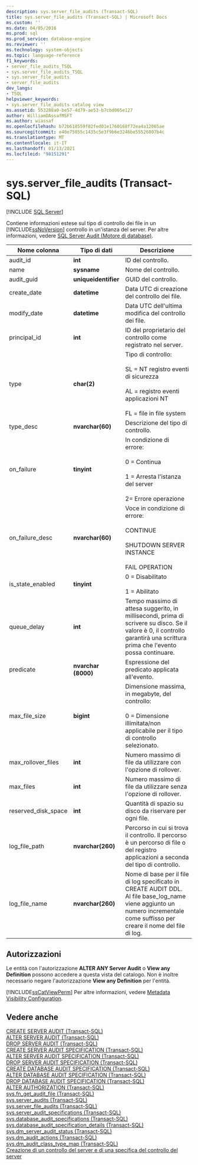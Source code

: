 ```yaml
---
description: sys.server_file_audits (Transact-SQL)
title: sys.server_file_audits (Transact-SQL) | Microsoft Docs
ms.custom: ''
ms.date: 04/05/2016
ms.prod: sql
ms.prod_service: database-engine
ms.reviewer: ''
ms.technology: system-objects
ms.topic: language-reference
f1_keywords:
- server_file_audits_TSQL
- sys.server_file_audits_TSQL
- sys.server_file_audits
- server_file_audits
dev_langs:
- TSQL
helpviewer_keywords:
- sys.server_file_audits catalog view
ms.assetid: 553288a0-be57-4d79-ae53-b7cbd065e127
author: WilliamDAssafMSFT
ms.author: wiassaf
ms.openlocfilehash: b72b618559f02fed01e1760168f72ea4a12065ae
ms.sourcegitcommit: e40e75055c1435c5e3f9b6e3246be55526807b4c
ms.translationtype: MT
ms.contentlocale: it-IT
ms.lasthandoff: 01/13/2021
ms.locfileid: "98151291"
---
```

# <a name="sysserver_file_audits-transact-sql"></a>sys.server_file_audits (Transact-SQL)
[!INCLUDE [SQL Server](../../includes/applies-to-version/sqlserver.md)]

  Contiene informazioni estese sul tipo di controllo dei file in un [!INCLUDE[ssNoVersion](../../includes/ssnoversion-md.md)] controllo in un'istanza del server. Per altre informazioni, vedere [SQL Server Audit &#40;Motore di database&#41;](../../relational-databases/security/auditing/sql-server-audit-database-engine.md).  
  
|Nome colonna|Tipo di dati|Descrizione|  
|-----------------|---------------|-----------------|  
|audit_id|**int**|ID del controllo.|  
|name|**sysname**|Nome del controllo.|  
|audit_guid|**uniqueidentifier**|GUID del controllo.|  
|create_date|**datetime**|Data UTC di creazione del controllo dei file.|  
|modify_date|**datetime**|Data UTC dell'ultima modifica del controllo dei file.|  
|principal_id|**int**|ID del proprietario del controllo come registrato nel server.|  
|type|**char(2)**|Tipo di controllo:<br /><br /> SL = NT registro eventi di sicurezza<br /><br /> AL = registro eventi applicazioni NT<br /><br /> FL = file in file system|  
|type_desc|**nvarchar(60)**|Descrizione del tipo di controllo.|  
|on_failure|**tinyint**|In condizione di errore:<br /><br /> 0 = Continua<br /><br /> 1 = Arresta l'istanza del server<br /><br /> 2= Errore operazione|  
|on_failure_desc|**nvarchar(60)**|Voce in condizione di errore:<br /><br /> CONTINUE<br /><br /> SHUTDOWN SERVER INSTANCE<br /><br /> FAIL OPERATION|  
|is_state_enabled|**tinyint**|0 = Disabilitato<br /><br /> 1 = Abilitato|  
|queue_delay|**int**|Tempo massimo di attesa suggerito, in millisecondi, prima di scrivere su disco. Se il valore è 0, il controllo garantirà una scrittura prima che l'evento possa continuare.|  
|predicate|**nvarchar (8000)**|Espressione del predicato applicata all'evento.|  
|max_file_size|**bigint**|Dimensione massima, in megabyte, del controllo:<br /><br /> 0 = Dimensione illimitata/non applicabile per il tipo di controllo selezionato.|  
|max_rollover_files|**int**|Numero massimo di file da utilizzare con l'opzione di rollover.|  
|max_files|**int**|Numero massimo di file da utilizzare senza l'opzione di rollover.|  
|reserved_disk_space|**int**|Quantità di spazio su disco da riservare per ogni file.|  
|log_file_path|**nvarchar(260)**|Percorso in cui si trova il controllo. Il percorso è un percorso di file o del registro applicazioni a seconda del tipo di controllo.|  
|log_file_name|**nvarchar(260)**|Nome di base per il file di log specificato in CREATE AUDIT DDL. Al file base_log_name viene aggiunto un numero incrementale come suffisso per creare il nome del file di log.|  
  
## <a name="permissions"></a>Autorizzazioni  
 Le entità con l'autorizzazione **ALTER ANY Server Audit** o **View any Definition** possono accedere a questa vista del catalogo. Non è inoltre necessario negare l'autorizzazione **View any Definition** per l'entità.  
  
 [!INCLUDE[ssCatViewPerm](../../includes/sscatviewperm-md.md)] Per altre informazioni, vedere [Metadata Visibility Configuration](../../relational-databases/security/metadata-visibility-configuration.md).  
  
## <a name="see-also"></a>Vedere anche  
 [CREATE SERVER AUDIT &#40;Transact-SQL&#41;](../../t-sql/statements/create-server-audit-transact-sql.md)   
 [ALTER SERVER AUDIT &#40;Transact-SQL&#41;](../../t-sql/statements/alter-server-audit-transact-sql.md)   
 [DROP SERVER AUDIT &#40;Transact-SQL&#41;](../../t-sql/statements/drop-server-audit-transact-sql.md)   
 [CREATE SERVER AUDIT SPECIFICATION &#40;Transact-SQL&#41;](../../t-sql/statements/create-server-audit-specification-transact-sql.md)   
 [ALTER SERVER AUDIT SPECIFICATION &#40;Transact-SQL&#41;](../../t-sql/statements/alter-server-audit-specification-transact-sql.md)   
 [DROP SERVER AUDIT SPECIFICATION &#40;Transact-SQL&#41;](../../t-sql/statements/drop-server-audit-specification-transact-sql.md)   
 [CREATE DATABASE AUDIT SPECIFICATION &#40;Transact-SQL&#41;](../../t-sql/statements/create-database-audit-specification-transact-sql.md)   
 [ALTER DATABASE AUDIT SPECIFICATION &#40;Transact-SQL&#41;](../../t-sql/statements/alter-database-audit-specification-transact-sql.md)   
 [DROP DATABASE AUDIT SPECIFICATION &#40;Transact-SQL&#41;](../../t-sql/statements/drop-database-audit-specification-transact-sql.md)   
 [ALTER AUTHORIZATION &#40;Transact-SQL&#41;](../../t-sql/statements/alter-authorization-transact-sql.md)   
 [sys.fn_get_audit_file &#40;Transact-SQL&#41;](../../relational-databases/system-functions/sys-fn-get-audit-file-transact-sql.md)   
 [sys.server_audits &#40;Transact-SQL&#41;](../../relational-databases/system-catalog-views/sys-server-audits-transact-sql.md)   
 [sys.server_file_audits (Transact-SQL)](../../relational-databases/system-catalog-views/sys-server-file-audits-transact-sql.md)   
 [sys.server_audit_specifications &#40;Transact-SQL&#41;](../../relational-databases/system-catalog-views/sys-server-audit-specifications-transact-sql.md)   
 [sys.database_audit_specifications &#40;Transact-SQL&#41;](../../relational-databases/system-catalog-views/sys-database-audit-specifications-transact-sql.md)   
 [sys.database_audit_specification_details &#40;Transact-SQL&#41;](../../relational-databases/system-catalog-views/sys-database-audit-specification-details-transact-sql.md)   
 [sys.dm_server_audit_status &#40;Transact-SQL&#41;](../../relational-databases/system-dynamic-management-views/sys-dm-server-audit-status-transact-sql.md)   
 [sys.dm_audit_actions &#40;Transact-SQL&#41;](../../relational-databases/system-dynamic-management-views/sys-dm-audit-actions-transact-sql.md)   
 [sys.dm_audit_class_type_map &#40;Transact-SQL&#41;](../../relational-databases/system-dynamic-management-views/sys-dm-audit-class-type-map-transact-sql.md)   
 [Creazione di un controllo del server e di una specifica del controllo del server](../../relational-databases/security/auditing/create-a-server-audit-and-server-audit-specification.md)  
  
  
